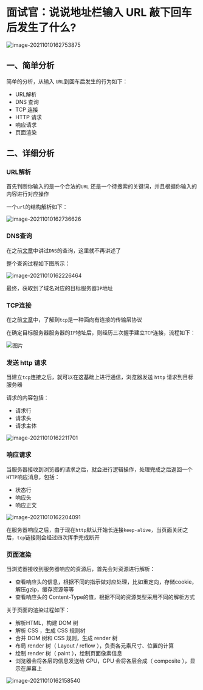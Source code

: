 # 面试官：说说地址栏输入 URL 敲下回车后发生了什么?

![image-20211010162753875](https://cdn.jsdelivr.net/gh/IceRain-mvc/cdn/img/image-20211010162753875.png)

## 一、简单分析

简单的分析，从输入 `URL`到回车后发生的行为如下：

- URL解析
- DNS 查询
- TCP 连接
- HTTP 请求
- 响应请求
- 页面渲染

## 二、详细分析

### URL解析

首先判断你输入的是一个合法的`URL` 还是一个待搜索的关键词，并且根据你输入的内容进行对应操作

一个`url`的结构解析如下：

![image-20211010162736626](https://cdn.jsdelivr.net/gh/IceRain-mvc/cdn/img/image-20211010162736626.png)

### DNS查询

在之前[文章]()中讲过`DNS`的查询，这里就不再讲述了

整个查询过程如下图所示：

![image-20211010162226464](https://cdn.jsdelivr.net/gh/IceRain-mvc/cdn/img/image-20211010162226464.png)

最终，获取到了域名对应的目标服务器`IP`地址

### TCP连接

在之前[文章](http://mp.weixin.qq.com/s?__biz=MzU1OTgxNDQ1Nw==&mid=2247487527&idx=2&sn=3be899f39102e058cdf2cde028bf6c0c&chksm=fc10d271cb675b678d5fc4b8b8267352b6c3ddbb2130d26527a61374bf72277d7f046ea9597d&scene=21#wechat_redirect)中，了解到`tcp`是一种面向有连接的传输层协议

在确定目标服务器服务器的`IP`地址后，则经历三次握手建立`TCP`连接，流程如下：

![图片](https://cdn.jsdelivr.net/gh/IceRain-mvc/cdn/img/image-20211010162216994.png)

### 发送 http 请求

当建立`tcp`连接之后，就可以在这基础上进行通信，浏览器发送 `http` 请求到目标服务器

请求的内容包括：

- 请求行
- 请求头
- 请求主体

![image-20211010162211701](https://cdn.jsdelivr.net/gh/IceRain-mvc/cdn/img/image-20211010162211701.png)

### 响应请求

当服务器接收到浏览器的请求之后，就会进行逻辑操作，处理完成之后返回一个`HTTP`响应消息，包括：

- 状态行
- 响应头
- 响应正文

![image-20211010162204091](https://cdn.jsdelivr.net/gh/IceRain-mvc/cdn/img/image-20211010162204091.png)

在服务器响应之后，由于现在`http`默认开始长连接`keep-alive`，当页面关闭之后，`tcp`链接则会经过四次挥手完成断开

### 页面渲染

当浏览器接收到服务器响应的资源后，首先会对资源进行解析：

- 查看响应头的信息，根据不同的指示做对应处理，比如重定向，存储cookie，解压gzip，缓存资源等等
- 查看响应头的 Content-Type的值，根据不同的资源类型采用不同的解析方式

关于页面的渲染过程如下：

- 解析HTML，构建 DOM 树
- 解析 CSS ，生成 CSS 规则树
- 合并 DOM 树和 CSS 规则，生成 render 树
- 布局 render 树（ Layout / reflow ），负责各元素尺寸、位置的计算
- 绘制 render 树（ paint ），绘制页面像素信息
- 浏览器会将各层的信息发送给 GPU，GPU 会将各层合成（ composite ），显示在屏幕上

![image-20211010162158540](https://cdn.jsdelivr.net/gh/IceRain-mvc/cdn/img/image-20211010162158540.png)
